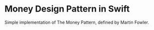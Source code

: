 # Money Design Pattern in Swift
Simple implementation of The Money Pattern, defined by Martin Fowler.
